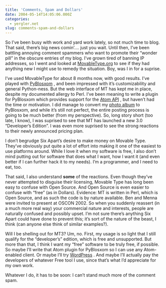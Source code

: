 ```yaml
---
title: 'Comments, Spam and Dollars'
date: 2004-05-14T14:05:06.000Z
categories:
  - yergler.net
slug: comments-spam-and-dollars
---
```

So I’ve been busy with work and yard work lately, so not much time to blog. That said, there’s big news comin’&#8230;. just you wait. Until then, I’ve been battling annoying comment spammers who want to promote their “wonder pill” in the obscure entries of my blog. I’ve grown tired of banning IP addresses, so I went and looked at [MovableType.org][1]  to see if they had anything new I might use to remedy the situation. Boy, was I in for a suprise.

I’ve used MovableType for about 8 months now, with good results. I’ve played with [PyBlosxom][2] , and been impressed with it’s customizability and general Python-ness. But the web interface of MT has kept me in place, despite my documented allergy to Perl. I’ve been meaning to write a plugin for PyBlosxom which provides support for the [Atom API][3] , but haven’t had the time or motivation. I did manage to convert my [photo album][4]  to PyBlosxom, and while it’s still not perfect, the entire posting process is going to be much better (from my perspective). So, long story short (too late, I know), I was suprised to see that MT has launched a new 3.0 “Developer’s Edition”. I was even more suprised to see the strong reactions to their newly announced pricing plan.

I don’t begrudge Six Apart’s desire to make money on Movable Type. They’ve obviously put quite a lot of effort into making it one of the easiest to use platforms around. While I love it when my software is free, I also don’t mind putting out for software that does what I want, how I want it (and even better if I can further hack it to my needs). I’m a programmer, and I need to eat, too.

That said, I also understand **some** of the reactions. Even though they’ve never attempted to disguise their licensing, Movable Type has long been easy to confuse with Open Source. And Open Source is even easier to confuse with “free” (as in Dollars). Evidence: MT is written in Perl, which is Open Source, and as such the code is by nature available. Ben and Menna were invited to present at OSCON 2002. So when you suddenly reassert (in a much more real way) your commercial nature and interests, people are naturally confused and possibly upset. I’m not sure there’s anything Six Apart could have done to prevent this; it’s sort of the nature of the beast, I think (can anyone else think of similar examples?).

Will I be shelling out for MT3? Um, no. First, my usage is so light that I still qualify for the “developer’s” edition, which is free and unsupported. But more than that, I think I want my “free” software to be truly free, if possible. So maybe I’ll write that Atom plugin for PyBlosxom so I can use any Atom-enabled client. Or maybe I’ll try [WordPress][5] . And maybe I’ll actually pay the developers of whatever Free tool I use, since that’s what I’d appreciate for my own work.

Whatever I do, it has to be soon: I can’t stand much more of the comment spam.



 [1]: http://movabletype.org
 [2]: http://roughingit.subtlehints.net/pyblosxom/
 [3]: http://www.atomenabled.org/
 [4]: http://pixels.yergler.net
 [5]: http://wordpress.org/
